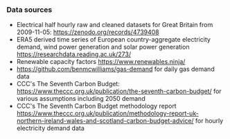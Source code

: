### Data sources

- Electrical half hourly raw and cleaned datasets for Great Britain from 2009-11-05: https://zenodo.org/records/4739408
-  ERA5 derived time series of European country-aggregate electricity demand, wind power generation and solar power generation  https://researchdata.reading.ac.uk/273/
- Renewable capacity factors https://www.renewables.ninja/
- https://github.com/benmcwilliams/gas-demand for daily gas demand data
- CCC's The Seventh Carbon Budget: https://www.theccc.org.uk/publication/the-seventh-carbon-budget/ for various assumptions including 2050 demand
- CCC's The Seventh Carbon Budget methodology report https://www.theccc.org.uk/publication/methodology-report-uk-northern-ireland-wales-and-scotland-carbon-budget-advice/ for hourly electricity demand data